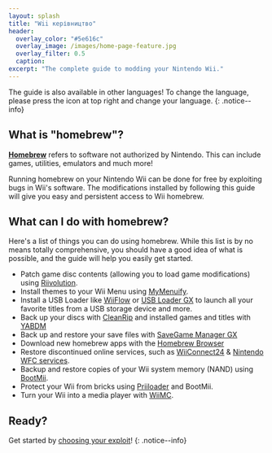 ```yaml
---
layout: splash
title: "Wii керівництво"
header:
  overlay_color: "#5e616c"
  overlay_image: /images/home-page-feature.jpg
  overlay_filter: 0.5
  caption:
excerpt: "The complete guide to modding your Nintendo Wii."
---
```


The guide is also available in other languages! To change the language, please press the icon at top right and change your language.
{: .notice--info}

## What is "homebrew"?

[**Homebrew**](https://en.wikipedia.org/wiki/Homebrew_(video_games)) refers to software not authorized by Nintendo. This can include games, utilities, emulators and much more!

Running homebrew on your Nintendo Wii can be done for free by exploiting bugs in Wii's software. The modifications installed by following this guide will give you easy and persistent access to Wii homebrew.

## What can I do with homebrew?

Here's a list of things you can do using homebrew. While this list is by no means totally comprehensive, you should have a good idea of what is possible, and the guide will help you easily get started.

- Patch game disc contents (allowing you to load game modifications) using [Riivolution](http://www.wiibrew.org/wiki/Riivolution).
- Install themes to your Wii Menu using [MyMenuify](themes).
- Install a USB Loader like [WiiFlow](wiiflow) or [USB Loader GX](usbloadergx) to launch all your favorite titles from a USB storage device and more.
- Back up your discs with [CleanRip](/dump-games) and installed games and titles with [YABDM](dump-wads)
- Back up and restore your save files with [SaveGame Manager GX](https://wiidatabase.de/downloads/wii-tools/savegame-manager-gx-beta/)
- Download new homebrew apps with the [Homebrew Browser](hbb)
- Restore discontinued online services, such as [WiiConnect24](riiconnect24) & [Nintendo WFC services](wiimmfi).
- Backup and restore copies of your Wii system memory (NAND) using [BootMii](bootmii).
- Protect your Wii from bricks using [Priiloader](priiloader) and BootMii.
- Turn your Wii into a media player with [WiiMC](https://oscwii.org/library/app/wiimc-ss).


## Ready?

Get started by [choosing your exploit](get-started)!
{: .notice--info}
